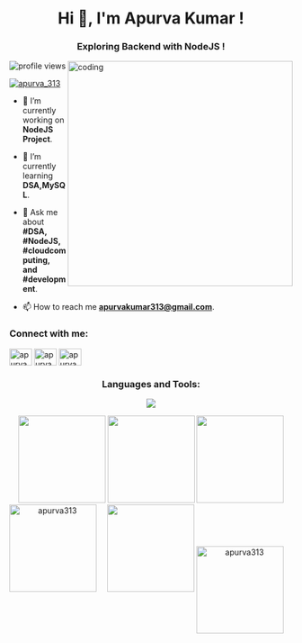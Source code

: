<h1 align="center">Hi 👋, I'm Apurva Kumar !</h1>
<h3 align="center">Exploring Backend with NodeJS !</h3>
<img align="right" alt="coding" width="400" src="https://github.com/apurva313/apurva313/assets/102182985/29e36476-8397-4e2f-be2d-170c4586f5cf">

![profile views](https://komarev.com/ghpvc/?username=apurva313&style=flat-square)

<p align="left"> <a href="https://twitter.com/apurva_313" target="blank"><img src="https://img.shields.io/twitter/follow/apurva_313?logo=twitter&style=for-the-badge" alt="apurva_313" /></a> </p>

- 🔭 I’m currently working on **NodeJS Project**.

- 🌱 I’m currently learning **DSA,MySQL**.

- 💬 Ask me about **#DSA, #NodeJS, #cloudcomputing, and #development**.

- 📫 How to reach me **apurvakumar313@gmail.com**.

<h3 align="left">Connect with me:</h3>
<p align="left">
<a href="https://twitter.com/apurva_313" target="blank"><img align="center" src="https://raw.githubusercontent.com/rahuldkjain/github-profile-readme-generator/master/src/images/icons/Social/twitter.svg" alt="apurva_313" height="30" width="40" /></a>
<a href="https://linkedin.com/in/apurva313" target="blank"><img align="center" src="https://raw.githubusercontent.com/rahuldkjain/github-profile-readme-generator/master/src/images/icons/Social/linked-in-alt.svg" alt="apurva313" height="30" width="40" /></a>
<a href="https://instagram.com/apurva313" target="blank"><img align="center" src="https://raw.githubusercontent.com/rahuldkjain/github-profile-readme-generator/master/src/images/icons/Social/instagram.svg" alt="apurva313" height="30" width="40" /></a>
</p>

<h3 align="center">Languages and Tools:</h3>

<p align="center">
  <a href="https://skillicons.dev">
    <img src="https://skillicons.dev/icons?i=java,mysql,cpp,c,react,css,js,html,figma,py,gcp,aws,github,matlab,tailwind,tensorflow,vscode,bootstrap,&perline=6" />
  </a>
</p>

<div align="center">
    <img height="155em" src="http://github-profile-summary-cards.vercel.app/api/cards/profile-details?username=apurva313&theme=dark" />
    <img height="155em" src="http://github-profile-summary-cards.vercel.app/api/cards/most-commit-language?username=apurva313&theme=dark" />
    <img height="155em" src="http://github-profile-summary-cards.vercel.app/api/cards/stats?username=apurva313&theme=dark" />
    <img height="155em" src="https://streak-stats.demolab.com?user=apurva313&theme=dark" />
    <img height="155em" align="left" src="https://github-readme-stats.vercel.app/api/top-langs?username=apurva313&show_icons=true&locale=en&layout=compact&theme=dark" alt="apurva313" />
    <img height="155em" align="center" src="https://github-readme-stats.vercel.app/api?username=apurva313&show_icons=true&locale=en&theme=dark" alt="apurva313" />
</div>


